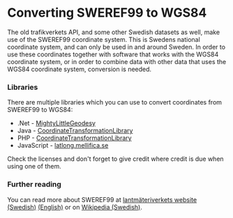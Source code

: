 # Converting SWEREF99 to WGS84

The old trafikverkets API, and some other Swedish datasets as well, make use of the SWEREF99 coordinate system. This is Swedens national coordinate system, and can only be used in and around Sweden.  In order to use these coordinates together with software that works with the WGS84 coordinate system, or in order to combine data with other data that uses the WGS84 coordinate system, conversion is needed.

### Libraries

There are multiple libraries which you can use to convert coordinates from SWEREF99 to WGS84:

* .Net - [MightyLittleGeodesy](https://github.com/bjornsallarp/MightyLittleGeodesy) 
* Java - [CoordinateTransformationLibrary](https://github.com/goober/coordinate-transformation-library)
* PHP - [CoordinateTransformationLibrary](https://github.com/david-xelera/CoordinateTransformationLibrary)
* JavaScript - [latlong.mellifica.se](http://latlong.mellifica.se)

Check the licenses and don't forget to give credit where credit is due when using one of them.

### Further reading

You can read more about SWEREF99 at [lantmäteriverkets website \(Swedish\)](https://www.lantmateriet.se/sv/Kartor-och-geografisk-information/gps-geodesi-och-swepos/Referenssystem/Tredimensionella-system/SWEREF-99/) [\(English\)](https://www.lantmateriet.se/en/maps-and-geographic-information/gps-geodesi-och-swepos/Referenssystem/Tredimensionella-system/SWEREF-99/) or on [Wikipedia \(Swedish\)](http://sv.wikipedia.org/wiki/SWEREF_99).

